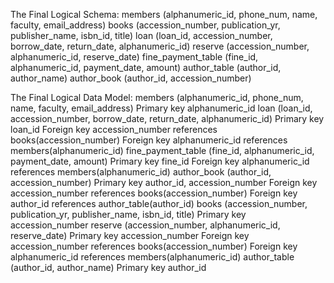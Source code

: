 The Final Logical Schema: 
  members (alphanumeric_id, phone_num, name, faculty, email_address) 
  books (accession_number, publication_yr, publisher_name, isbn_id, title)
  loan (loan_id, accession_number, borrow_date, return_date, alphanumeric_id) 
  reserve (accession_number, alphanumeric_id, reserve_date) 
  fine_payment_table  (fine_id, alphanumeric_id, payment_date, amount) 
  author_table (author_id, author_name)
  author_book (author_id, accession_number) 

The Final Logical Data Model:
  members (alphanumeric_id, phone_num, name, faculty, email_address) 
    Primary key alphanumeric_id
  loan (loan_id, accession_number, borrow_date, return_date, alphanumeric_id) 
    Primary key loan_id
    Foreign key accession_number references books(accession_number) 
    Foreign key alphanumeric_id references members(alphanumeric_id) 
  fine_payment_table  (fine_id, alphanumeric_id, payment_date, amount) 
    Primary key fine_id
    Foreign key alphanumeric_id references members(alphanumeric_id) 
  author_book (author_id, accession_number) 
    Primary key author_id, accession_number
    Foreign key accession_number references books(accession_number) 
    Foreign key author_id  references author_table(author_id) 
  books (accession_number, publication_yr, publisher_name, isbn_id, title)
    Primary key accession_number
  reserve (accession_number, alphanumeric_id, reserve_date) 
    Primary key accession_number 
    Foreign key accession_number references books(accession_number) 
    Foreign key alphanumeric_id references members(alphanumeric_id) 
  author_table (author_id, author_name)
    Primary key author_id
  

